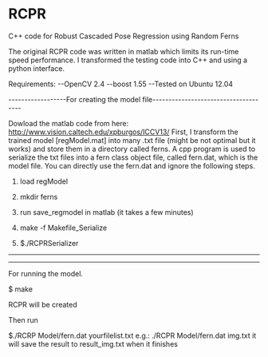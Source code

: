 RCPR
====

C++ code for Robust Cascaded Pose Regression using Random Ferns 


The original RCPR code was written in matlab which limits its run-time speed performance. I transformed the testing code into C++ and using a python interface. 

Requirements:
--OpenCV 2.4
--boost 1.55 
--Tested on Ubuntu 12.04 

------------------For creating the model file-------------------------------------

Dowload the matlab code from here: http://www.vision.caltech.edu/xpburgos/ICCV13/
First, I transform the trained model [regModel.mat] into many .txt file (might be not optimal but it works) and store them in a directory called ferns. A cpp program is used to serialize the txt files into a fern class object file, called fern.dat, which is the model file. You can directly use the fern.dat and ignore the following steps. 

1. load regModel

2. mkdir ferns

3. run save_regmodel in matlab (it takes a few minutes) 

4. make -f Makefile_Serialize 

5. $./RCPRSerializer 

-----------------------------------------------------------------------------------

-----------------------------------------------------------------------------------
For running the model. 

$ make

RCPR will be created 

Then run 

$./RCRP Model/fern.dat yourfilelist.txt 
e.g.: ./RCPR Model/fern.dat img.txt 
it will save the result to result_img.txt when it finishes

